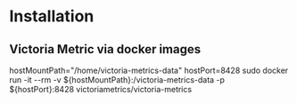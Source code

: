 # Installation 

## Victoria Metric via docker images
hostMountPath="/home/victoria-metrics-data"
hostPort=8428
sudo docker run -it --rm -v ${hostMountPath}:/victoria-metrics-data -p ${hostPort}:8428 victoriametrics/victoria-metrics